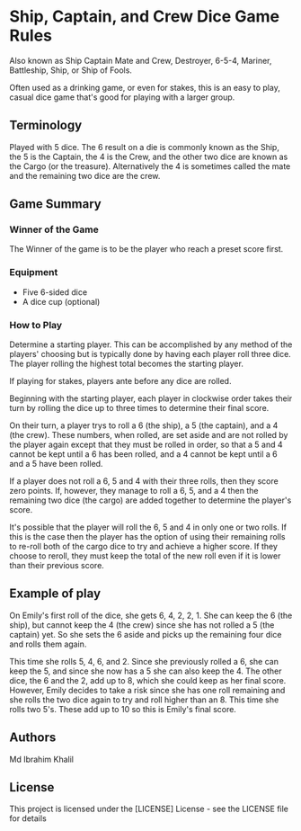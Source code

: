 # Ship, Captain, and Crew Dice Game Rules

Also known as Ship Captain Mate and Crew, Destroyer, 6-5-4, Mariner, Battleship, Ship, or Ship of Fools.

Often used as a drinking game, or even for stakes, this is an easy to play, casual dice game that's good for playing with a larger group. 

## Terminology

Played with 5 dice. The 6 result on a die is commonly known as the Ship, the 5 is the Captain, the 4 is the Crew, and the other two dice are known as the Cargo (or the treasure). Alternatively the 4 is sometimes called the mate and the remaining two dice are the crew. 

## Game Summary

### Winner of the Game 

The Winner of the game is to be the player who reach a preset score first. 

### Equipment

* Five 6-sided dice
* A dice cup (optional)


### How to Play

 Determine a starting player. This can be accomplished by any method of the players' choosing but is typically done by having each player roll three dice. The player rolling the highest total becomes the starting player.

If playing for stakes, players ante before any dice are rolled.

Beginning with the starting player, each player in clockwise order takes their turn by rolling the dice up to three times to determine their final score.

On their turn, a player trys to roll a 6 (the ship), a 5 (the captain), and a 4 (the crew). These numbers, when rolled, are set aside and are not rolled by the player again except that they must be rolled in order, so that a 5 and 4 cannot be kept until a 6 has been rolled, and a 4 cannot be kept until a 6 and a 5 have been rolled.

If a player does not roll a 6, 5 and 4 with their three rolls, then they score zero points. If, however, they manage to roll a 6, 5, and a 4 then the remaining two dice (the cargo) are added together to determine the player's score.

It's possible that the player will roll the 6, 5 and 4 in only one or two rolls. If this is the case then the player has the option of using their remaining rolls to re-roll both of the cargo dice to try and achieve a higher score. If they choose to reroll, they must keep the total of the new roll even if it is lower than their previous score. 

## Example of play 

 On Emily's first roll of the dice, she gets 6, 4, 2, 2, 1. She can keep the 6 (the ship), but cannot keep the 4 (the crew) since she has not rolled a 5 (the captain) yet. So she sets the 6 aside and picks up the remaining four dice and rolls them again.

This time she rolls 5, 4, 6, and 2. Since she previously rolled a 6, she can keep the 5, and since she now has a 5 she can also keep the 4. The other dice, the 6 and the 2, add up to 8, which she could keep as her final score. However, Emily decides to take a risk since she has one roll remaining and she rolls the two dice again to try and roll higher than an 8. This time she rolls two 5's. These add up to 10 so this is Emily's final score. 

## Authors

Md Ibrahim Khalil

## License

This project is licensed under the [LICENSE] License - see the LICENSE file for details